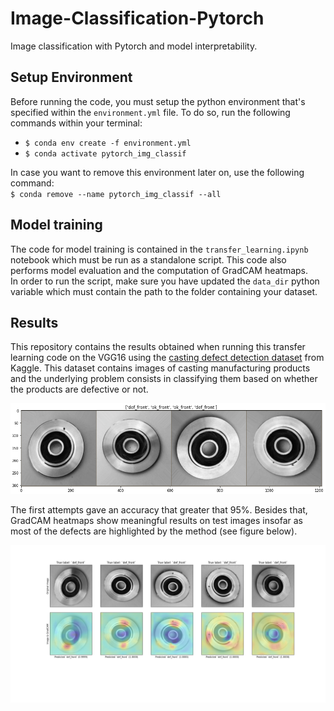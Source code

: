 # Image-Classification-Pytorch
Image classification with Pytorch and model interpretability. 


## Setup Environment
Before running the code, you must setup the python environment that's specified within the `environment.yml` file. To do so, run the following commands within your terminal:
<ul>
    <li><code>$ conda env create -f environment.yml</code></li>
    <li><code>$ conda activate pytorch_img_classif</code></li>
</ul>
In case you want to remove this environment later on, use the following command:<br>
<code>$ conda remove --name pytorch_img_classif --all</code>


## Model training
The code for model training is contained in the `transfer_learning.ipynb` notebook which must be run as a standalone script. This code also performs model evaluation and the computation of GradCAM heatmaps.
<br>In order to run the script, make sure you have updated the `data_dir` python variable which must contain the path to the folder containing your dataset. <!-- This folder must have the following structure:
<code>
├── train<br>                    
│   ├── img_train_1.png<br>           
│   └── img_train_2.png <br>    
├── test  <br>  
│   ├── img_test_1.png<br>           
│   └── img_test_2.png<br>    
</code> -->


## Results
This repository contains the results obtained when running this transfer learning code on the VGG16 using the [casting defect detection dataset](https://www.kaggle.com/ravirajsinh45/real-life-industrial-dataset-of-casting-product) from Kaggle. This dataset contains images of casting manufacturing products and the underlying problem consists in classifying them based on whether the products are defective or not. 

![ScreenShot](image_example.png)

The first attempts gave an accuracy that greater that 95%. Besides that, GradCAM heatmaps show meaningful results on test images insofar as most of the defects are highlighted by the method (see figure below).

![ScreenShot](GradCAM_example.png)
